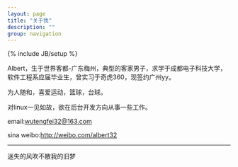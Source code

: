 ```yaml
---
layout: page
title: "关于我"
description: ""
group: navigation
---
```

{% include JB/setup %}

Albert，生于世界客都-广东梅州，典型的客家男子，求学于成都电子科技大学，软件工程系应届毕业生，曾实习于奇虎360，现签约广州yy。

为人随和，喜爱运动，篮球，台球。

对linux一见如故，欲在后台开发方向从事一些工作。

email:wutengfei32@163.com

sina weibo:http://weibo.com/albert32

---------------------------
迷失的风吹不散我的旧梦
